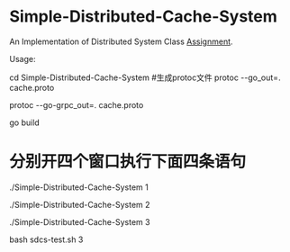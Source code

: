 # Simple-Distributed-Cache-System
An Implementation of Distributed System Class [Assignment](https://uestc.feishu.cn/docx/C7ajdHwq9oppWXxhyelcLVvHngc).

Usage:

cd Simple-Distributed-Cache-System
#生成protoc文件
protoc --go_out=. cache.proto

protoc --go-grpc_out=. cache.proto

go build
# 分别开四个窗口执行下面四条语句
./Simple-Distributed-Cache-System 1

./Simple-Distributed-Cache-System 2

./Simple-Distributed-Cache-System 3

bash sdcs-test.sh 3
